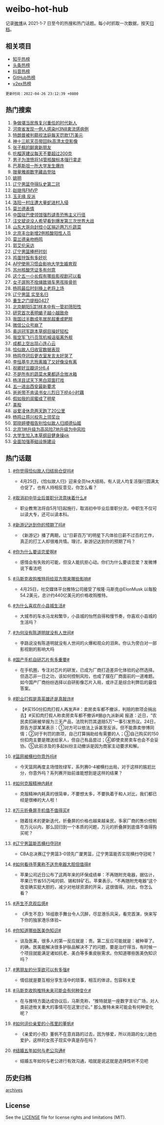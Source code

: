 # weibo-hot-hub

记录[微博](https://www.weibo.com)从 2021-1-7 日至今的热搜和热门话题。每小时抓取一次数据，按天[归档](archives)。

## 相关项目

- [知乎热榜](https://github.com/lonnyzhang423/zhihu-hot-hub)
- [头条热榜](https://github.com/lonnyzhang423/toutiao-hot-hub)
- [抖音热榜](https://github.com/lonnyzhang423/douyin-hot-hub)
- [GitHub热榜](https://github.com/lonnyzhang423/github-hot-hub)
- [v2ex热榜](https://github.com/lonnyzhang423/v2ex-hot-hub)


`更新时间：2022-04-26 23:12:39 +0800`

## 热门搜索

1. [争做堪当民族复兴重任的时代新人](https://m.weibo.cn/search?containerid=100103type%3D1%26t%3D10%26q%3D%23%E4%BA%89%E5%81%9A%E5%A0%AA%E5%BD%93%E6%B0%91%E6%97%8F%E5%A4%8D%E5%85%B4%E9%87%8D%E4%BB%BB%E7%9A%84%E6%97%B6%E4%BB%A3%E6%96%B0%E4%BA%BA%23&stream_entry_id=51&isnewpage=1&extparam=seat%3D1%26dgr%3D0%26pos%3D0%26c_type%3D51%26cate%3D10103%26filter_type%3Drealtimehot%26display_time%3D1650985958%26pre_seqid%3D16509859584530229745103&luicode=10000011&lfid=106003type%253D25%2526t%253D3%2526disable_hot%253D1%2526filter_type%253Drealtimehot)
1. [河南省发现一例人感染H3N8禽流感病例](https://m.weibo.cn/search?containerid=100103type%3D1%26t%3D10%26q%3D%23%E6%B2%B3%E5%8D%97%E7%9C%81%E5%8F%91%E7%8E%B0%E4%B8%80%E4%BE%8B%E4%BA%BA%E6%84%9F%E6%9F%93H3N8%E7%A6%BD%E6%B5%81%E6%84%9F%E7%97%85%E4%BE%8B%23&stream_entry_id=31&isnewpage=1&extparam=seat%3D1%26flag%3D1%26filter_type%3Drealtimehot%26dgr%3D0%26c_type%3D31%26lcate%3D5001%26pos%3D0%26cate%3D0%26realpos%3D1%26display_time%3D1650985958%26pre_seqid%3D16509859584530229745103&luicode=10000011&lfid=106003type%253D25%2526t%253D3%2526disable_hot%253D1%2526filter_type%253Drealtimehot)
1. [特朗普被判藐视法庭每天罚款1万美元](https://m.weibo.cn/search?containerid=100103type%3D1%26t%3D10%26q%3D%23%E7%89%B9%E6%9C%97%E6%99%AE%E8%A2%AB%E5%88%A4%E8%97%90%E8%A7%86%E6%B3%95%E5%BA%AD%E6%AF%8F%E5%A4%A9%E7%BD%9A%E6%AC%BE1%E4%B8%87%E7%BE%8E%E5%85%83%23&stream_entry_id=31&isnewpage=1&extparam=seat%3D1%26flag%3D0%26filter_type%3Drealtimehot%26dgr%3D0%26c_type%3D31%26lcate%3D5001%26pos%3D1%26cate%3D0%26realpos%3D2%26display_time%3D1650985958%26pre_seqid%3D16509859584530229745103&luicode=10000011&lfid=106003type%253D25%2526t%253D3%2526disable_hot%253D1%2526filter_type%253Drealtimehot)
1. [神十三航天员带回8k高清太空影像](https://m.weibo.cn/search?containerid=100103type%3D1%26t%3D10%26q%3D%23%E7%A5%9E%E5%8D%81%E4%B8%89%E8%88%AA%E5%A4%A9%E5%91%98%E5%B8%A6%E5%9B%9E8k%E9%AB%98%E6%B8%85%E5%A4%AA%E7%A9%BA%E5%BD%B1%E5%83%8F%23&stream_entry_id=31&isnewpage=1&extparam=seat%3D1%26flag%3D1%26filter_type%3Drealtimehot%26dgr%3D0%26c_type%3D31%26lcate%3D5001%26pos%3D2%26cate%3D0%26realpos%3D3%26display_time%3D1650985958%26pre_seqid%3D16509859584530229745103&luicode=10000011&lfid=106003type%253D25%2526t%253D3%2526disable_hot%253D1%2526filter_type%253Drealtimehot)
1. [张子枫的鲜爽新朋友](https://m.weibo.cn/search?containerid=100103type%3D1%26t%3D10%26q%3D%23%E5%BC%A0%E5%AD%90%E6%9E%AB%E7%9A%84%E9%B2%9C%E7%88%BD%E6%96%B0%E6%9C%8B%E5%8F%8B%23&stream_entry_id=31&isnewpage=1&extparam=seat%3D1%26adid%3D152649%26topic_ad%3D1%26filter_type%3Drealtimehot%26dgr%3D0%26c_type%3D31%26lcate%3D5001%26pos%3D3%26cate%3D0%26display_time%3D1650985958%26pre_seqid%3D16509859584530229745103&luicode=10000011&lfid=106003type%253D25%2526t%253D3%2526disable_hot%253D1%2526filter_type%253Drealtimehot)
1. [吃榴莲建议每天不要超过200克](https://m.weibo.cn/search?containerid=100103type%3D1%26t%3D10%26q%3D%23%E5%90%83%E6%A6%B4%E8%8E%B2%E5%BB%BA%E8%AE%AE%E6%AF%8F%E5%A4%A9%E4%B8%8D%E8%A6%81%E8%B6%85%E8%BF%87200%E5%85%8B%23&stream_entry_id=31&isnewpage=1&extparam=seat%3D1%26flag%3D1%26filter_type%3Drealtimehot%26dgr%3D0%26c_type%3D31%26lcate%3D5001%26pos%3D4%26cate%3D0%26realpos%3D4%26display_time%3D1650985958%26pre_seqid%3D16509859584530229745103&luicode=10000011&lfid=106003type%253D25%2526t%253D3%2526disable_hot%253D1%2526filter_type%253Drealtimehot)
1. [男子为泄愤将14管核酸标本强行拿走](https://m.weibo.cn/search?containerid=100103type%3D1%26t%3D10%26q%3D%23%E7%94%B7%E5%AD%90%E4%B8%BA%E6%B3%84%E6%84%A4%E5%B0%8614%E7%AE%A1%E6%A0%B8%E9%85%B8%E6%A0%87%E6%9C%AC%E5%BC%BA%E8%A1%8C%E6%8B%BF%E8%B5%B0%23&stream_entry_id=31&isnewpage=1&extparam=seat%3D1%26flag%3D2%26filter_type%3Drealtimehot%26dgr%3D0%26c_type%3D31%26lcate%3D5001%26pos%3D5%26cate%3D0%26realpos%3D5%26display_time%3D1650985958%26pre_seqid%3D16509859584530229745103&luicode=10000011&lfid=106003type%253D25%2526t%253D3%2526disable_hot%253D1%2526filter_type%253Drealtimehot)
1. [巴基斯坦一所大学发生爆炸](https://m.weibo.cn/search?containerid=100103type%3D1%26t%3D10%26q%3D%23%E5%B7%B4%E5%9F%BA%E6%96%AF%E5%9D%A6%E4%B8%80%E6%89%80%E5%A4%A7%E5%AD%A6%E5%8F%91%E7%94%9F%E7%88%86%E7%82%B8%23&stream_entry_id=31&isnewpage=1&extparam=seat%3D1%26flag%3D0%26filter_type%3Drealtimehot%26dgr%3D0%26c_type%3D31%26lcate%3D5001%26pos%3D6%26cate%3D0%26realpos%3D6%26display_time%3D1650985958%26pre_seqid%3D16509859584530229745103&luicode=10000011&lfid=106003type%253D25%2526t%253D3%2526disable_hot%253D1%2526filter_type%253Drealtimehot)
1. [限量雅阁数字藏品登陆](https://m.weibo.cn/search?containerid=100103type%3D1%26t%3D10%26q%3D%23%E9%99%90%E9%87%8F%E9%9B%85%E9%98%81%E6%95%B0%E5%AD%97%E8%97%8F%E5%93%81%E7%99%BB%E9%99%86%23&stream_entry_id=31&isnewpage=1&extparam=seat%3D1%26adid%3D152589%26topic_ad%3D1%26filter_type%3Drealtimehot%26dgr%3D0%26c_type%3D31%26lcate%3D5001%26pos%3D7%26cate%3D0%26display_time%3D1650985958%26pre_seqid%3D16509859584530229745103&luicode=10000011&lfid=106003type%253D25%2526t%253D3%2526disable_hot%253D1%2526filter_type%253Drealtimehot)
1. [姚明](https://m.weibo.cn/search?containerid=100103type%3D1%26t%3D10%26q%3D%E5%A7%9A%E6%98%8E&stream_entry_id=31&isnewpage=1&extparam=seat%3D1%26flag%3D1%26filter_type%3Drealtimehot%26dgr%3D0%26c_type%3D31%26lcate%3D5001%26pos%3D8%26cate%3D0%26realpos%3D7%26display_time%3D1650985958%26pre_seqid%3D16509859584530229745103&luicode=10000011&lfid=106003type%253D25%2526t%253D3%2526disable_hot%253D1%2526filter_type%253Drealtimehot)
1. [辽宁男篮夺得队史第二冠](https://m.weibo.cn/search?containerid=100103type%3D1%26t%3D10%26q%3D%23%E8%BE%BD%E5%AE%81%E7%94%B7%E7%AF%AE%E5%A4%BA%E5%BE%97%E9%98%9F%E5%8F%B2%E7%AC%AC%E4%BA%8C%E5%86%A0%23&stream_entry_id=31&isnewpage=1&extparam=seat%3D1%26flag%3D1%26filter_type%3Drealtimehot%26dgr%3D0%26c_type%3D31%26lcate%3D5001%26pos%3D9%26cate%3D0%26realpos%3D8%26display_time%3D1650985958%26pre_seqid%3D16509859584530229745103&luicode=10000011&lfid=106003type%253D25%2526t%253D3%2526disable_hot%253D1%2526filter_type%253Drealtimehot)
1. [赵继伟FMVP](https://m.weibo.cn/search?containerid=100103type%3D1%26t%3D10%26q%3D%23%E8%B5%B5%E7%BB%A7%E4%BC%9FFMVP%23&stream_entry_id=31&isnewpage=1&extparam=seat%3D1%26flag%3D1%26filter_type%3Drealtimehot%26dgr%3D0%26c_type%3D31%26lcate%3D5001%26pos%3D10%26cate%3D0%26realpos%3D9%26display_time%3D1650985958%26pre_seqid%3D16509859584530229745103&luicode=10000011&lfid=106003type%253D25%2526t%253D3%2526disable_hot%253D1%2526filter_type%253Drealtimehot)
1. [玉无缘 反派](https://m.weibo.cn/search?containerid=100103type%3D1%26t%3D10%26q%3D%E7%8E%89%E6%97%A0%E7%BC%98+%E5%8F%8D%E6%B4%BE&stream_entry_id=31&isnewpage=1&extparam=seat%3D1%26flag%3D1%26filter_type%3Drealtimehot%26dgr%3D0%26c_type%3D31%26lcate%3D5001%26pos%3D11%26cate%3D0%26realpos%3D10%26display_time%3D1650985958%26pre_seqid%3D16509859584530229745103&luicode=10000011&lfid=106003type%253D25%2526t%253D3%2526disable_hot%253D1%2526filter_type%253Drealtimehot)
1. [洛阳一村庄遭大量蛇进村入侵](https://m.weibo.cn/search?containerid=100103type%3D1%26t%3D10%26q%3D%23%E6%B4%9B%E9%98%B3%E4%B8%80%E6%9D%91%E5%BA%84%E9%81%AD%E5%A4%A7%E9%87%8F%E8%9B%87%E8%BF%9B%E6%9D%91%E5%85%A5%E4%BE%B5%23&stream_entry_id=31&isnewpage=1&extparam=seat%3D1%26flag%3D0%26filter_type%3Drealtimehot%26dgr%3D0%26c_type%3D31%26lcate%3D5001%26pos%3D12%26cate%3D0%26realpos%3D11%26display_time%3D1650985958%26pre_seqid%3D16509859584530229745103&luicode=10000011&lfid=106003type%253D25%2526t%253D3%2526disable_hot%253D1%2526filter_type%253Drealtimehot)
1. [莫兰德表情](https://m.weibo.cn/search?containerid=100103type%3D1%26t%3D10%26q%3D%23%E8%8E%AB%E5%85%B0%E5%BE%B7%E8%A1%A8%E6%83%85%23&stream_entry_id=31&isnewpage=1&extparam=seat%3D1%26flag%3D0%26filter_type%3Drealtimehot%26dgr%3D0%26c_type%3D31%26lcate%3D5001%26pos%3D13%26cate%3D0%26realpos%3D12%26display_time%3D1650985958%26pre_seqid%3D16509859584530229745103&luicode=10000011&lfid=106003type%253D25%2526t%253D3%2526disable_hot%253D1%2526filter_type%253Drealtimehot)
1. [中国驻巴使领馆强烈谴责恐怖主义行径](https://m.weibo.cn/search?containerid=100103type%3D1%26t%3D10%26q%3D%23%E4%B8%AD%E5%9B%BD%E9%A9%BB%E5%B7%B4%E4%BD%BF%E9%A2%86%E9%A6%86%E5%BC%BA%E7%83%88%E8%B0%B4%E8%B4%A3%E6%81%90%E6%80%96%E4%B8%BB%E4%B9%89%E8%A1%8C%E5%BE%84%23&stream_entry_id=31&isnewpage=1&extparam=seat%3D1%26flag%3D1%26filter_type%3Drealtimehot%26dgr%3D0%26c_type%3D31%26lcate%3D5001%26pos%3D14%26cate%3D0%26realpos%3D13%26display_time%3D1650985958%26pre_seqid%3D16509859584530229745103&luicode=10000011&lfid=106003type%253D25%2526t%253D3%2526disable_hot%253D1%2526filter_type%253Drealtimehot)
1. [汪文斌说没人希望看到爆发第三次世界大战](https://m.weibo.cn/search?containerid=100103type%3D1%26t%3D10%26q%3D%23%E6%B1%AA%E6%96%87%E6%96%8C%E8%AF%B4%E6%B2%A1%E4%BA%BA%E5%B8%8C%E6%9C%9B%E7%9C%8B%E5%88%B0%E7%88%86%E5%8F%91%E7%AC%AC%E4%B8%89%E6%AC%A1%E4%B8%96%E7%95%8C%E5%A4%A7%E6%88%98%23&stream_entry_id=31&isnewpage=1&extparam=seat%3D1%26flag%3D0%26filter_type%3Drealtimehot%26dgr%3D0%26c_type%3D31%26lcate%3D5001%26pos%3D15%26cate%3D0%26realpos%3D14%26display_time%3D1650985958%26pre_seqid%3D16509859584530229745103&luicode=10000011&lfid=106003type%253D25%2526t%253D3%2526disable_hot%253D1%2526filter_type%253Drealtimehot)
1. [山东大哥向封控小区捐近两万斤蔬菜](https://m.weibo.cn/search?containerid=100103type%3D1%26t%3D10%26q%3D%23%E5%B1%B1%E4%B8%9C%E5%A4%A7%E5%93%A5%E5%90%91%E5%B0%81%E6%8E%A7%E5%B0%8F%E5%8C%BA%E6%8D%90%E8%BF%91%E4%B8%A4%E4%B8%87%E6%96%A4%E8%94%AC%E8%8F%9C%23&stream_entry_id=31&isnewpage=1&extparam=seat%3D1%26adid%3D152761%26flag%3D0%26filter_type%3Drealtimehot%26dgr%3D0%26c_type%3D31%26lcate%3D5001%26pos%3D16%26cate%3D0%26realpos%3D15%26display_time%3D1650985958%26pre_seqid%3D16509859584530229745103&luicode=10000011&lfid=106003type%253D25%2526t%253D3%2526disable_hot%253D1%2526filter_type%253Drealtimehot)
1. [北京丰台新增2例核酸阳性人员](https://m.weibo.cn/search?containerid=100103type%3D1%26t%3D10%26q%3D%23%E5%8C%97%E4%BA%AC%E4%B8%B0%E5%8F%B0%E6%96%B0%E5%A2%9E2%E4%BE%8B%E6%A0%B8%E9%85%B8%E9%98%B3%E6%80%A7%E4%BA%BA%E5%91%98%23&stream_entry_id=31&isnewpage=1&extparam=seat%3D1%26flag%3D1%26filter_type%3Drealtimehot%26dgr%3D0%26c_type%3D31%26lcate%3D5001%26pos%3D17%26cate%3D0%26realpos%3D16%26display_time%3D1650985958%26pre_seqid%3D16509859584530229745103&luicode=10000011&lfid=106003type%253D25%2526t%253D3%2526disable_hot%253D1%2526filter_type%253Drealtimehot)
1. [莫兰德亲吻杨鸣](https://m.weibo.cn/search?containerid=100103type%3D1%26t%3D10%26q%3D%23%E8%8E%AB%E5%85%B0%E5%BE%B7%E4%BA%B2%E5%90%BB%E6%9D%A8%E9%B8%A3%23&stream_entry_id=31&isnewpage=1&extparam=seat%3D1%26flag%3D1%26filter_type%3Drealtimehot%26dgr%3D0%26c_type%3D31%26lcate%3D5001%26pos%3D18%26cate%3D0%26realpos%3D17%26display_time%3D1650985958%26pre_seqid%3D16509859584530229745103&luicode=10000011&lfid=106003type%253D25%2526t%253D3%2526disable_hot%253D1%2526filter_type%253Drealtimehot)
1. [郭艾伦采访](https://m.weibo.cn/search?containerid=100103type%3D1%26t%3D10%26q%3D%23%E9%83%AD%E8%89%BE%E4%BC%A6%E9%87%87%E8%AE%BF%23&stream_entry_id=31&isnewpage=1&extparam=seat%3D1%26flag%3D1%26filter_type%3Drealtimehot%26dgr%3D0%26c_type%3D31%26lcate%3D5001%26pos%3D19%26cate%3D0%26realpos%3D18%26display_time%3D1650985958%26pre_seqid%3D16509859584530229745103&luicode=10000011&lfid=106003type%253D25%2526t%253D3%2526disable_hot%253D1%2526filter_type%253Drealtimehot)
1. [辽宁男篮捧杯时刻](https://m.weibo.cn/search?containerid=100103type%3D1%26t%3D10%26q%3D%23%E8%BE%BD%E5%AE%81%E7%94%B7%E7%AF%AE%E6%8D%A7%E6%9D%AF%E6%97%B6%E5%88%BB%23&stream_entry_id=31&isnewpage=1&extparam=seat%3D1%26flag%3D1%26filter_type%3Drealtimehot%26dgr%3D0%26c_type%3D31%26lcate%3D5001%26pos%3D20%26cate%3D0%26realpos%3D19%26display_time%3D1650985958%26pre_seqid%3D16509859584530229745103&luicode=10000011&lfid=106003type%253D25%2526t%253D3%2526disable_hot%253D1%2526filter_type%253Drealtimehot)
1. [鸡蛋拌饭有多好吃](https://m.weibo.cn/search?containerid=100103type%3D1%26t%3D10%26q%3D%23%E9%B8%A1%E8%9B%8B%E6%8B%8C%E9%A5%AD%E6%9C%89%E5%A4%9A%E5%A5%BD%E5%90%83%23&stream_entry_id=31&isnewpage=1&extparam=seat%3D1%26flag%3D1%26filter_type%3Drealtimehot%26dgr%3D0%26c_type%3D31%26lcate%3D5001%26pos%3D21%26cate%3D0%26realpos%3D20%26display_time%3D1650985958%26pre_seqid%3D16509859584530229745103&luicode=10000011&lfid=106003type%253D25%2526t%253D3%2526disable_hot%253D1%2526filter_type%253Drealtimehot)
1. [APP使用习惯会影响大学生婚育观](https://m.weibo.cn/search?containerid=100103type%3D1%26t%3D10%26q%3D%23APP%E4%BD%BF%E7%94%A8%E4%B9%A0%E6%83%AF%E4%BC%9A%E5%BD%B1%E5%93%8D%E5%A4%A7%E5%AD%A6%E7%94%9F%E5%A9%9A%E8%82%B2%E8%A7%82%23&stream_entry_id=31&isnewpage=1&extparam=seat%3D1%26flag%3D0%26filter_type%3Drealtimehot%26dgr%3D0%26c_type%3D31%26lcate%3D5001%26pos%3D22%26cate%3D0%26realpos%3D21%26display_time%3D1650985958%26pre_seqid%3D16509859584530229745103&luicode=10000011&lfid=106003type%253D25%2526t%253D3%2526disable_hot%253D1%2526filter_type%253Drealtimehot)
1. [苏州核酸凭证多有创意](https://m.weibo.cn/search?containerid=100103type%3D1%26t%3D10%26q%3D%23%E8%8B%8F%E5%B7%9E%E6%A0%B8%E9%85%B8%E5%87%AD%E8%AF%81%E5%A4%9A%E6%9C%89%E5%88%9B%E6%84%8F%23&stream_entry_id=31&isnewpage=1&extparam=seat%3D1%26flag%3D0%26filter_type%3Drealtimehot%26dgr%3D0%26c_type%3D31%26lcate%3D5001%26pos%3D23%26cate%3D0%26realpos%3D22%26display_time%3D1650985958%26pre_seqid%3D16509859584530229745103&luicode=10000011&lfid=106003type%253D25%2526t%253D3%2526disable_hot%253D1%2526filter_type%253Drealtimehot)
1. [这个五一小长假有哪些影视剧可以看](https://m.weibo.cn/search?containerid=100103type%3D1%26t%3D10%26q%3D%23%E8%BF%99%E4%B8%AA%E4%BA%94%E4%B8%80%E5%B0%8F%E9%95%BF%E5%81%87%E6%9C%89%E5%93%AA%E4%BA%9B%E5%BD%B1%E8%A7%86%E5%89%A7%E5%8F%AF%E4%BB%A5%E7%9C%8B%23&stream_entry_id=31&isnewpage=1&extparam=seat%3D1%26flag%3D0%26filter_type%3Drealtimehot%26dgr%3D0%26c_type%3D31%26lcate%3D5001%26pos%3D24%26cate%3D0%26realpos%3D23%26display_time%3D1650985958%26pre_seqid%3D16509859584530229745103&luicode=10000011&lfid=106003type%253D25%2526t%253D3%2526disable_hot%253D1%2526filter_type%253Drealtimehot)
1. [女子遛狗不拴绳致骑车男孩摔骨折](https://m.weibo.cn/search?containerid=100103type%3D1%26t%3D10%26q%3D%23%E5%A5%B3%E5%AD%90%E9%81%9B%E7%8B%97%E4%B8%8D%E6%8B%B4%E7%BB%B3%E8%87%B4%E9%AA%91%E8%BD%A6%E7%94%B7%E5%AD%A9%E6%91%94%E9%AA%A8%E6%8A%98%23&stream_entry_id=31&isnewpage=1&extparam=seat%3D1%26flag%3D0%26filter_type%3Drealtimehot%26dgr%3D0%26c_type%3D31%26lcate%3D5001%26pos%3D25%26cate%3D0%26realpos%3D24%26display_time%3D1650985958%26pre_seqid%3D16509859584530229745103&luicode=10000011&lfid=106003type%253D25%2526t%253D3%2526disable_hot%253D1%2526filter_type%253Drealtimehot)
1. [杨鸣最后时刻换上老将上场](https://m.weibo.cn/search?containerid=100103type%3D1%26t%3D10%26q%3D%23%E6%9D%A8%E9%B8%A3%E6%9C%80%E5%90%8E%E6%97%B6%E5%88%BB%E6%8D%A2%E4%B8%8A%E8%80%81%E5%B0%86%E4%B8%8A%E5%9C%BA%23&stream_entry_id=31&isnewpage=1&extparam=seat%3D1%26flag%3D1%26filter_type%3Drealtimehot%26dgr%3D0%26c_type%3D31%26lcate%3D5001%26pos%3D26%26cate%3D0%26realpos%3D25%26display_time%3D1650985958%26pre_seqid%3D16509859584530229745103&luicode=10000011&lfid=106003type%253D25%2526t%253D3%2526disable_hot%253D1%2526filter_type%253Drealtimehot)
1. [辽宁男篮 实至名归](https://m.weibo.cn/search?containerid=100103type%3D1%26t%3D10%26q%3D%E8%BE%BD%E5%AE%81%E7%94%B7%E7%AF%AE+%E5%AE%9E%E8%87%B3%E5%90%8D%E5%BD%92&stream_entry_id=31&isnewpage=1&extparam=seat%3D1%26flag%3D1%26filter_type%3Drealtimehot%26dgr%3D0%26c_type%3D31%26lcate%3D5001%26pos%3D27%26cate%3D0%26realpos%3D26%26display_time%3D1650985958%26pre_seqid%3D16509859584530229745103&luicode=10000011&lfid=106003type%253D25%2526t%253D3%2526disable_hot%253D1%2526filter_type%253Drealtimehot)
1. [重生之门提档0427](https://m.weibo.cn/search?containerid=100103type%3D1%26t%3D10%26q%3D%23%E9%87%8D%E7%94%9F%E4%B9%8B%E9%97%A8%E6%8F%90%E6%A1%A30427%23&stream_entry_id=31&isnewpage=1&extparam=seat%3D1%26flag%3D0%26filter_type%3Drealtimehot%26dgr%3D0%26c_type%3D31%26lcate%3D5001%26pos%3D28%26cate%3D0%26realpos%3D27%26display_time%3D1650985958%26pre_seqid%3D16509859584530229745103&luicode=10000011&lfid=106003type%253D25%2526t%253D3%2526disable_hot%253D1%2526filter_type%253Drealtimehot)
1. [北京朝阳5混1样本中有一管初筛阳性](https://m.weibo.cn/search?containerid=100103type%3D1%26t%3D10%26q%3D%23%E5%8C%97%E4%BA%AC%E6%9C%9D%E9%98%B35%E6%B7%B71%E6%A0%B7%E6%9C%AC%E4%B8%AD%E6%9C%89%E4%B8%80%E7%AE%A1%E5%88%9D%E7%AD%9B%E9%98%B3%E6%80%A7%23&stream_entry_id=31&isnewpage=1&extparam=seat%3D1%26flag%3D0%26filter_type%3Drealtimehot%26dgr%3D0%26c_type%3D31%26lcate%3D5001%26pos%3D29%26cate%3D0%26realpos%3D28%26display_time%3D1650985958%26pre_seqid%3D16509859584530229745103&luicode=10000011&lfid=106003type%253D25%2526t%253D3%2526disable_hot%253D1%2526filter_type%253Drealtimehot)
1. [研究首次表明蝎子越小越致命](https://m.weibo.cn/search?containerid=100103type%3D1%26t%3D10%26q%3D%23%E7%A0%94%E7%A9%B6%E9%A6%96%E6%AC%A1%E8%A1%A8%E6%98%8E%E8%9D%8E%E5%AD%90%E8%B6%8A%E5%B0%8F%E8%B6%8A%E8%87%B4%E5%91%BD%23&stream_entry_id=31&isnewpage=1&extparam=seat%3D1%26flag%3D0%26filter_type%3Drealtimehot%26dgr%3D0%26c_type%3D31%26lcate%3D5001%26pos%3D30%26cate%3D0%26realpos%3D29%26display_time%3D1650985958%26pre_seqid%3D16509859584530229745103&luicode=10000011&lfid=106003type%253D25%2526t%253D3%2526disable_hot%253D1%2526filter_type%253Drealtimehot)
1. [我国过半数成年居民超重或肥胖](https://m.weibo.cn/search?containerid=100103type%3D1%26t%3D10%26q%3D%23%E6%88%91%E5%9B%BD%E8%BF%87%E5%8D%8A%E6%95%B0%E6%88%90%E5%B9%B4%E5%B1%85%E6%B0%91%E8%B6%85%E9%87%8D%E6%88%96%E8%82%A5%E8%83%96%23&stream_entry_id=31&isnewpage=1&extparam=seat%3D1%26flag%3D0%26filter_type%3Drealtimehot%26dgr%3D0%26c_type%3D31%26lcate%3D5001%26pos%3D31%26cate%3D0%26realpos%3D30%26display_time%3D1650985958%26pre_seqid%3D16509859584530229745103&luicode=10000011&lfid=106003type%253D25%2526t%253D3%2526disable_hot%253D1%2526filter_type%253Drealtimehot)
1. [微信公众号崩了](https://m.weibo.cn/search?containerid=100103type%3D1%26t%3D10%26q%3D%E5%BE%AE%E4%BF%A1%E5%85%AC%E4%BC%97%E5%8F%B7%E5%B4%A9%E4%BA%86&stream_entry_id=31&isnewpage=1&extparam=seat%3D1%26flag%3D1%26filter_type%3Drealtimehot%26dgr%3D0%26c_type%3D31%26lcate%3D5001%26pos%3D32%26cate%3D0%26realpos%3D31%26display_time%3D1650985958%26pre_seqid%3D16509859584530229745103&luicode=10000011&lfid=106003type%253D25%2526t%253D3%2526disable_hot%253D1%2526filter_type%253Drealtimehot)
1. [奥运冠军跳本草纲目操好轻松](https://m.weibo.cn/search?containerid=100103type%3D1%26t%3D10%26q%3D%23%E5%A5%A5%E8%BF%90%E5%86%A0%E5%86%9B%E8%B7%B3%E6%9C%AC%E8%8D%89%E7%BA%B2%E7%9B%AE%E6%93%8D%E5%A5%BD%E8%BD%BB%E6%9D%BE%23&stream_entry_id=31&isnewpage=1&extparam=seat%3D1%26flag%3D1%26filter_type%3Drealtimehot%26dgr%3D0%26c_type%3D31%26lcate%3D5001%26pos%3D33%26cate%3D0%26realpos%3D32%26display_time%3D1650985958%26pre_seqid%3D16509859584530229745103&luicode=10000011&lfid=106003type%253D25%2526t%253D3%2526disable_hot%253D1%2526filter_type%253Drealtimehot)
1. [我空军飞行员驾机喊话驱离外舰](https://m.weibo.cn/search?containerid=100103type%3D1%26t%3D10%26q%3D%23%E6%88%91%E7%A9%BA%E5%86%9B%E9%A3%9E%E8%A1%8C%E5%91%98%E9%A9%BE%E6%9C%BA%E5%96%8A%E8%AF%9D%E9%A9%B1%E7%A6%BB%E5%A4%96%E8%88%B0%23&stream_entry_id=31&isnewpage=1&extparam=seat%3D1%26flag%3D0%26filter_type%3Drealtimehot%26dgr%3D0%26c_type%3D31%26lcate%3D5001%26pos%3D34%26cate%3D0%26realpos%3D33%26display_time%3D1650985958%26pre_seqid%3D16509859584530229745103&luicode=10000011&lfid=106003type%253D25%2526t%253D3%2526disable_hot%253D1%2526filter_type%253Drealtimehot)
1. [成都上空出现心连心云](https://m.weibo.cn/search?containerid=100103type%3D1%26t%3D10%26q%3D%23%E6%88%90%E9%83%BD%E4%B8%8A%E7%A9%BA%E5%87%BA%E7%8E%B0%E5%BF%83%E8%BF%9E%E5%BF%83%E4%BA%91%23&stream_entry_id=31&isnewpage=1&extparam=seat%3D1%26flag%3D1%26filter_type%3Drealtimehot%26dgr%3D0%26c_type%3D31%26lcate%3D5001%26pos%3D35%26cate%3D0%26realpos%3D34%26display_time%3D1650985958%26pre_seqid%3D16509859584530229745103&luicode=10000011&lfid=106003type%253D25%2526t%253D3%2526disable_hot%253D1%2526filter_type%253Drealtimehot)
1. [恰似故人归收官数据表现](https://m.weibo.cn/search?containerid=100103type%3D1%26t%3D10%26q%3D%23%E6%81%B0%E4%BC%BC%E6%95%85%E4%BA%BA%E5%BD%92%E6%94%B6%E5%AE%98%E6%95%B0%E6%8D%AE%E8%A1%A8%E7%8E%B0%23&stream_entry_id=31&isnewpage=1&extparam=seat%3D1%26flag%3D1%26filter_type%3Drealtimehot%26dgr%3D0%26c_type%3D31%26lcate%3D5001%26pos%3D36%26cate%3D0%26realpos%3D35%26display_time%3D1650985958%26pre_seqid%3D16509859584530229745103&luicode=10000011&lfid=106003type%253D25%2526t%253D3%2526disable_hot%253D1%2526filter_type%253Drealtimehot)
1. [杨鸣夺冠后更衣室发言太好哭了](https://m.weibo.cn/search?containerid=100103type%3D1%26t%3D10%26q%3D%23%E6%9D%A8%E9%B8%A3%E5%A4%BA%E5%86%A0%E5%90%8E%E6%9B%B4%E8%A1%A3%E5%AE%A4%E5%8F%91%E8%A8%80%E5%A4%AA%E5%A5%BD%E5%93%AD%E4%BA%86%23&stream_entry_id=31&isnewpage=1&extparam=seat%3D1%26flag%3D1%26filter_type%3Drealtimehot%26dgr%3D0%26c_type%3D31%26lcate%3D5001%26pos%3D37%26cate%3D0%26realpos%3D36%26display_time%3D1650985958%26pre_seqid%3D16509859584530229745103&luicode=10000011&lfid=106003type%253D25%2526t%253D3%2526disable_hot%253D1%2526filter_type%253Drealtimehot)
1. [李恒基牛志玲离婚了又好像没有离](https://m.weibo.cn/search?containerid=100103type%3D1%26t%3D10%26q%3D%23%E6%9D%8E%E6%81%92%E5%9F%BA%E7%89%9B%E5%BF%97%E7%8E%B2%E7%A6%BB%E5%A9%9A%E4%BA%86%E5%8F%88%E5%A5%BD%E5%83%8F%E6%B2%A1%E6%9C%89%E7%A6%BB%23&stream_entry_id=31&isnewpage=1&extparam=seat%3D1%26flag%3D0%26filter_type%3Drealtimehot%26dgr%3D0%26c_type%3D31%26lcate%3D5001%26pos%3D38%26cate%3D0%26realpos%3D37%26display_time%3D1650985958%26pre_seqid%3D16509859584530229745103&luicode=10000011&lfid=106003type%253D25%2526t%253D3%2526disable_hot%253D1%2526filter_type%253Drealtimehot)
1. [祝卿好豆瓣评分6.4](https://m.weibo.cn/search?containerid=100103type%3D1%26t%3D10%26q%3D%23%E7%A5%9D%E5%8D%BF%E5%A5%BD%E8%B1%86%E7%93%A3%E8%AF%84%E5%88%866.4%23&stream_entry_id=31&isnewpage=1&extparam=seat%3D1%26flag%3D0%26filter_type%3Drealtimehot%26dgr%3D0%26c_type%3D31%26lcate%3D5001%26pos%3D39%26cate%3D0%26realpos%3D38%26display_time%3D1650985958%26pre_seqid%3D16509859584530229745103&luicode=10000011&lfid=106003type%253D25%2526t%253D3%2526disable_hot%253D1%2526filter_type%253Drealtimehot)
1. [不是所有的蔬菜水果都适合放冰箱](https://m.weibo.cn/search?containerid=100103type%3D1%26t%3D10%26q%3D%23%E4%B8%8D%E6%98%AF%E6%89%80%E6%9C%89%E7%9A%84%E8%94%AC%E8%8F%9C%E6%B0%B4%E6%9E%9C%E9%83%BD%E9%80%82%E5%90%88%E6%94%BE%E5%86%B0%E7%AE%B1%23&stream_entry_id=31&isnewpage=1&extparam=seat%3D1%26flag%3D0%26filter_type%3Drealtimehot%26dgr%3D0%26c_type%3D31%26lcate%3D5001%26pos%3D40%26cate%3D0%26realpos%3D39%26display_time%3D1650985958%26pre_seqid%3D16509859584530229745103&luicode=10000011&lfid=106003type%253D25%2526t%253D3%2526disable_hot%253D1%2526filter_type%253Drealtimehot)
1. [杨洋且试天下黑白双面打戏](https://m.weibo.cn/search?containerid=100103type%3D1%26t%3D10%26q%3D%23%E6%9D%A8%E6%B4%8B%E4%B8%94%E8%AF%95%E5%A4%A9%E4%B8%8B%E9%BB%91%E7%99%BD%E5%8F%8C%E9%9D%A2%E6%89%93%E6%88%8F%23&stream_entry_id=31&isnewpage=1&extparam=seat%3D1%26flag%3D0%26filter_type%3Drealtimehot%26dgr%3D0%26c_type%3D31%26lcate%3D5001%26pos%3D41%26cate%3D0%26realpos%3D40%26display_time%3D1650985958%26pre_seqid%3D16509859584530229745103&luicode=10000011&lfid=106003type%253D25%2526t%253D3%2526disable_hot%253D1%2526filter_type%253Drealtimehot)
1. [五一进出西安最新要求](https://m.weibo.cn/search?containerid=100103type%3D1%26t%3D10%26q%3D%23%E4%BA%94%E4%B8%80%E8%BF%9B%E5%87%BA%E8%A5%BF%E5%AE%89%E6%9C%80%E6%96%B0%E8%A6%81%E6%B1%82%23&stream_entry_id=31&isnewpage=1&extparam=seat%3D1%26flag%3D1%26filter_type%3Drealtimehot%26dgr%3D0%26c_type%3D31%26lcate%3D5001%26pos%3D42%26cate%3D0%26realpos%3D41%26display_time%3D1650985958%26pre_seqid%3D16509859584530229745103&luicode=10000011&lfid=106003type%253D25%2526t%253D3%2526disable_hot%253D1%2526filter_type%253Drealtimehot)
1. [爸爸带不肯读书女儿烈日下挖4小时藕](https://m.weibo.cn/search?containerid=100103type%3D1%26t%3D10%26q%3D%23%E7%88%B8%E7%88%B8%E5%B8%A6%E4%B8%8D%E8%82%AF%E8%AF%BB%E4%B9%A6%E5%A5%B3%E5%84%BF%E7%83%88%E6%97%A5%E4%B8%8B%E6%8C%964%E5%B0%8F%E6%97%B6%E8%97%95%23&stream_entry_id=31&isnewpage=1&extparam=seat%3D1%26flag%3D0%26filter_type%3Drealtimehot%26dgr%3D0%26c_type%3D31%26lcate%3D5001%26pos%3D43%26cate%3D0%26realpos%3D42%26display_time%3D1650985958%26pre_seqid%3D16509859584530229745103&luicode=10000011&lfid=106003type%253D25%2526t%253D3%2526disable_hot%253D1%2526filter_type%253Drealtimehot)
1. [假如我的闺蜜成了明星](https://m.weibo.cn/search?containerid=100103type%3D1%26t%3D10%26q%3D%23%E5%81%87%E5%A6%82%E6%88%91%E7%9A%84%E9%97%BA%E8%9C%9C%E6%88%90%E4%BA%86%E6%98%8E%E6%98%9F%23&stream_entry_id=31&isnewpage=1&extparam=seat%3D1%26flag%3D1%26filter_type%3Drealtimehot%26dgr%3D0%26c_type%3D31%26lcate%3D5001%26pos%3D44%26cate%3D0%26realpos%3D43%26display_time%3D1650985958%26pre_seqid%3D16509859584530229745103&luicode=10000011&lfid=106003type%253D25%2526t%253D3%2526disable_hot%253D1%2526filter_type%253Drealtimehot)
1. [美股](https://m.weibo.cn/search?containerid=100103type%3D1%26t%3D10%26q%3D%23%E7%BE%8E%E8%82%A1%23&stream_entry_id=31&isnewpage=1&extparam=seat%3D1%26flag%3D1%26filter_type%3Drealtimehot%26dgr%3D0%26c_type%3D31%26lcate%3D5001%26pos%3D45%26cate%3D0%26realpos%3D44%26display_time%3D1650985958%26pre_seqid%3D16509859584530229745103&luicode=10000011&lfid=106003type%253D25%2526t%253D3%2526disable_hot%253D1%2526filter_type%253Drealtimehot)
1. [谷爱凌休息两天跑了20公里](https://m.weibo.cn/search?containerid=100103type%3D1%26t%3D10%26q%3D%23%E8%B0%B7%E7%88%B1%E5%87%8C%E4%BC%91%E6%81%AF%E4%B8%A4%E5%A4%A9%E8%B7%91%E4%BA%8620%E5%85%AC%E9%87%8C%23&stream_entry_id=31&isnewpage=1&extparam=seat%3D1%26flag%3D0%26filter_type%3Drealtimehot%26dgr%3D0%26c_type%3D31%26lcate%3D5001%26pos%3D46%26cate%3D0%26realpos%3D45%26display_time%3D1650985958%26pre_seqid%3D16509859584530229745103&luicode=10000011&lfid=106003type%253D25%2526t%253D3%2526disable_hot%253D1%2526filter_type%253Drealtimehot)
1. [杨鸣让蒋兴权先上领奖台](https://m.weibo.cn/search?containerid=100103type%3D1%26t%3D10%26q%3D%23%E6%9D%A8%E9%B8%A3%E8%AE%A9%E8%92%8B%E5%85%B4%E6%9D%83%E5%85%88%E4%B8%8A%E9%A2%86%E5%A5%96%E5%8F%B0%23&stream_entry_id=31&isnewpage=1&extparam=seat%3D1%26flag%3D1%26filter_type%3Drealtimehot%26dgr%3D0%26c_type%3D31%26lcate%3D5001%26pos%3D47%26cate%3D0%26realpos%3D46%26display_time%3D1650985958%26pre_seqid%3D16509859584530229745103&luicode=10000011&lfid=106003type%253D25%2526t%253D3%2526disable_hot%253D1%2526filter_type%253Drealtimehot)
1. [郭晓婷哽咽告别恰似故人归顺德仙姬](https://m.weibo.cn/search?containerid=100103type%3D1%26t%3D10%26q%3D%23%E9%83%AD%E6%99%93%E5%A9%B7%E5%93%BD%E5%92%BD%E5%91%8A%E5%88%AB%E6%81%B0%E4%BC%BC%E6%95%85%E4%BA%BA%E5%BD%92%E9%A1%BA%E5%BE%B7%E4%BB%99%E5%A7%AC%23&stream_entry_id=31&isnewpage=1&extparam=seat%3D1%26flag%3D0%26filter_type%3Drealtimehot%26dgr%3D0%26c_type%3D31%26lcate%3D5001%26pos%3D48%26cate%3D0%26realpos%3D47%26display_time%3D1650985958%26pre_seqid%3D16509859584530229745103&luicode=10000011&lfid=106003type%253D25%2526t%253D3%2526disable_hot%253D1%2526filter_type%253Drealtimehot)
1. [北京1地升级为高风险7地升级为中风险](https://m.weibo.cn/search?containerid=100103type%3D1%26t%3D10%26q%3D%23%E5%8C%97%E4%BA%AC1%E5%9C%B0%E5%8D%87%E7%BA%A7%E4%B8%BA%E9%AB%98%E9%A3%8E%E9%99%A97%E5%9C%B0%E5%8D%87%E7%BA%A7%E4%B8%BA%E4%B8%AD%E9%A3%8E%E9%99%A9%23&stream_entry_id=31&isnewpage=1&extparam=seat%3D1%26flag%3D1%26filter_type%3Drealtimehot%26dgr%3D0%26c_type%3D31%26lcate%3D5001%26pos%3D49%26cate%3D0%26realpos%3D48%26display_time%3D1650985958%26pre_seqid%3D16509859584530229745103&luicode=10000011&lfid=106003type%253D25%2526t%253D3%2526disable_hot%253D1%2526filter_type%253Drealtimehot)
1. [大学生加入本草纲目健身操pk](https://m.weibo.cn/search?containerid=100103type%3D1%26t%3D10%26q%3D%23%E5%A4%A7%E5%AD%A6%E7%94%9F%E5%8A%A0%E5%85%A5%E6%9C%AC%E8%8D%89%E7%BA%B2%E7%9B%AE%E5%81%A5%E8%BA%AB%E6%93%8Dpk%23&stream_entry_id=31&isnewpage=1&extparam=seat%3D1%26flag%3D0%26filter_type%3Drealtimehot%26dgr%3D0%26c_type%3D31%26lcate%3D5001%26pos%3D50%26cate%3D0%26realpos%3D49%26display_time%3D1650985958%26pre_seqid%3D16509859584530229745103&luicode=10000011&lfid=106003type%253D25%2526t%253D3%2526disable_hot%253D1%2526filter_type%253Drealtimehot)
1. [全面加强基础设施建设](https://m.weibo.cn/search?containerid=100103type%3D1%26t%3D10%26q%3D%E5%85%A8%E9%9D%A2%E5%8A%A0%E5%BC%BA%E5%9F%BA%E7%A1%80%E8%AE%BE%E6%96%BD%E5%BB%BA%E8%AE%BE&stream_entry_id=31&isnewpage=1&extparam=seat%3D1%26flag%3D1%26filter_type%3Drealtimehot%26dgr%3D0%26c_type%3D31%26lcate%3D5001%26pos%3D51%26cate%3D0%26realpos%3D50%26display_time%3D1650985958%26pre_seqid%3D16509859584530229745103&luicode=10000011&lfid=106003type%253D25%2526t%253D3%2526disable_hot%253D1%2526filter_type%253Drealtimehot)

## 热门话题

1. [#你觉得恰似故人归结局仓促吗#](https://m.weibo.cn/search?containerid=231522type%3D1%26t%3D10%26q%3D%23%E4%BD%A0%E8%A7%89%E5%BE%97%E6%81%B0%E4%BC%BC%E6%95%85%E4%BA%BA%E5%BD%92%E7%BB%93%E5%B1%80%E4%BB%93%E4%BF%83%E5%90%97%23&stream_entry_id=128&isnewpage=1&extparam=seat%3D1%26unitid%3D43052%26dgr%3D0%26lcate%3D5004%26c_type%3D128%26cate%3D5004%26pos%3D1-0-0%26display_time%3D1650985959%26pre_seqid%3D165098552265302845512&luicode=10000011&lfid=231648_-_4)
    - 4月25日，《恰似故人归》迎来全员he大结局。有人说人均复活强行圆满太仓促了，也有人持相反意见，你怎么看？

1. [#取消初中毕业后普职分流意味着什么#](https://m.weibo.cn/search?containerid=231522type%3D1%26t%3D10%26q%3D%23%E5%8F%96%E6%B6%88%E5%88%9D%E4%B8%AD%E6%AF%95%E4%B8%9A%E5%90%8E%E6%99%AE%E8%81%8C%E5%88%86%E6%B5%81%E6%84%8F%E5%91%B3%E7%9D%80%E4%BB%80%E4%B9%88%23&stream_entry_id=128&isnewpage=1&extparam=seat%3D1%26unitid%3D43012%26dgr%3D0%26lcate%3D5004%26c_type%3D128%26cate%3D5004%26pos%3D1-0-1%26display_time%3D1650985959%26pre_seqid%3D165098552265302845512&luicode=10000011&lfid=231648_-_4)
    - 职业教育法将自5月1日起施行，取消初中毕业后普职分流，中职生不仅可以读大专，还可以读本科。

1. [#新游记达到你的预期了吗#](https://m.weibo.cn/search?containerid=231522type%3D1%26t%3D10%26q%3D%23%E6%96%B0%E6%B8%B8%E8%AE%B0%E8%BE%BE%E5%88%B0%E4%BD%A0%E7%9A%84%E9%A2%84%E6%9C%9F%E4%BA%86%E5%90%97%23&stream_entry_id=128&isnewpage=1&extparam=seat%3D1%26unitid%3D43056%26dgr%3D0%26lcate%3D5004%26c_type%3D128%26cate%3D5004%26pos%3D1-0-2%26display_time%3D1650985959%26pre_seqid%3D165098552265302845512&luicode=10000011&lfid=231648_-_4)
    - 《新游记》播了两期，让“日薪百万”的明星下凡体验日薪不过百的工作，真正的打工人却很难共情。理讨，新游记达到你的预期了吗？

1. [#你为什么要谈恋爱啊#](https://m.weibo.cn/search?containerid=231522type%3D1%26t%3D10%26q%3D%23%E4%BD%A0%E4%B8%BA%E4%BB%80%E4%B9%88%E8%A6%81%E8%B0%88%E6%81%8B%E7%88%B1%E5%95%8A%23&stream_entry_id=128&isnewpage=1&extparam=seat%3D1%26unitid%3D43032%26dgr%3D0%26lcate%3D5004%26c_type%3D128%26cate%3D5004%26pos%3D1-0-3%26display_time%3D1650985959%26pre_seqid%3D165098552265302845512&luicode=10000011&lfid=231648_-_4)
    - 感情会有失败的可能，但没人能抗拒心动。你们为什么要谈恋爱？发微博说下看法吧

1. [#马斯克收购推特将给双方带来哪些影响#](https://m.weibo.cn/search?containerid=231522type%3D1%26t%3D10%26q%3D%23%E9%A9%AC%E6%96%AF%E5%85%8B%E6%94%B6%E8%B4%AD%E6%8E%A8%E7%89%B9%E5%B0%86%E7%BB%99%E5%8F%8C%E6%96%B9%E5%B8%A6%E6%9D%A5%E5%93%AA%E4%BA%9B%E5%BD%B1%E5%93%8D%23&stream_entry_id=128&isnewpage=1&extparam=seat%3D1%26unitid%3D43040%26dgr%3D0%26lcate%3D5004%26c_type%3D128%26cate%3D5004%26pos%3D1-0-4%26display_time%3D1650985959%26pre_seqid%3D165098552265302845512&luicode=10000011&lfid=231648_-_4)
    - 4月25日，社交媒体平台推特公司接受了埃隆·马斯克@ElonMusk 以每股54.2美元，总计约440亿美元的价格收购推特。

1. [#为什么喜欢在小县城生活#](https://m.weibo.cn/search?containerid=231522type%3D1%26t%3D10%26q%3D%23%E4%B8%BA%E4%BB%80%E4%B9%88%E5%96%9C%E6%AC%A2%E5%9C%A8%E5%B0%8F%E5%8E%BF%E5%9F%8E%E7%94%9F%E6%B4%BB%23&stream_entry_id=128&isnewpage=1&extparam=seat%3D1%26unitid%3D43037%26dgr%3D0%26lcate%3D5004%26c_type%3D128%26cate%3D5004%26pos%3D1-0-5%26display_time%3D1650985959%26pre_seqid%3D165098552265302845512&luicode=10000011&lfid=231648_-_4)
    - 大城市的车水马龙和繁华，小县城的怡然自得和慢节奏，你喜欢小县城的生活吗？

1. [#为何没有陈道明就没有人世间#](https://m.weibo.cn/search?containerid=231522type%3D1%26t%3D10%26q%3D%23%E4%B8%BA%E4%BD%95%E6%B2%A1%E6%9C%89%E9%99%88%E9%81%93%E6%98%8E%E5%B0%B1%E6%B2%A1%E6%9C%89%E4%BA%BA%E4%B8%96%E9%97%B4%23&stream_entry_id=128&isnewpage=1&extparam=seat%3D1%26unitid%3D43059%26dgr%3D0%26lcate%3D5004%26c_type%3D128%26cate%3D5004%26pos%3D1-0-6%26display_time%3D1650985959%26pre_seqid%3D165098552265302845512&luicode=10000011&lfid=231648_-_4)
    - 李路说没有陈道明就没有人世间的火爆和观众的泪奔。你认为旁白对一部影视剧的影响大吗

1. [#国产手机自研芯片有多重要#](https://m.weibo.cn/search?containerid=231522type%3D1%26t%3D10%26q%3D%23%E5%9B%BD%E4%BA%A7%E6%89%8B%E6%9C%BA%E8%87%AA%E7%A0%94%E8%8A%AF%E7%89%87%E6%9C%89%E5%A4%9A%E9%87%8D%E8%A6%81%23&stream_entry_id=128&isnewpage=1&extparam=seat%3D1%26unitid%3D43008%26dgr%3D0%26lcate%3D5004%26c_type%3D128%26cate%3D5004%26pos%3D1-0-7%26display_time%3D1650985959%26pre_seqid%3D165098552265302845512&luicode=10000011&lfid=231648_-_4)
    - 在手机圈，专注对芯片的研发，已成为厂商打造差异化体验的必然选择。但造芯非一日之功，该如何控制风险，也成了摆在厂商面前的一道难题。如今国产厂商纷纷选择以自研影像芯片入局，或许正是综合利弊后的最佳答案。

1. [#职业打假是真英雄还是真敲诈#](https://m.weibo.cn/search?containerid=231522type%3D1%26t%3D10%26q%3D%23%E8%81%8C%E4%B8%9A%E6%89%93%E5%81%87%E6%98%AF%E7%9C%9F%E8%8B%B1%E9%9B%84%E8%BF%98%E6%98%AF%E7%9C%9F%E6%95%B2%E8%AF%88%23&stream_entry_id=128&isnewpage=1&extparam=seat%3D1%26unitid%3D43014%26dgr%3D0%26lcate%3D5004%26c_type%3D128%26cate%3D5004%26pos%3D1-0-8%26display_time%3D1650985959%26pre_seqid%3D165098552265302845512&luicode=10000011&lfid=231648_-_4)
    - 【#买150份扣肉打假人再发声#：卖房卖车都不撤诉，判赔的款项会捐出去】#买扣肉打假人称卖房卖车都不撤诉#据@九派新闻 报道：近日，“农民卖扣碗被举报为三无产品，法院判罚其退赔5万”一事引发热议。24日，原告方邵某某表示：①对方可以依法上诉甚至反诉。但不能靠卖惨博同情；②对于判罚的款项，自己打算捐助给有需要的人；③自己购买的150份扣肉主要是赠送给家人，但自己有品尝过；④即使卖房卖车也会不会妥协。⑤此前涉及的多起纠纷主动撤诉是因为商家主动要求和解。

1. [#篮网被横扫你意外吗#](https://m.weibo.cn/search?containerid=231522type%3D1%26t%3D10%26q%3D%23%E7%AF%AE%E7%BD%91%E8%A2%AB%E6%A8%AA%E6%89%AB%E4%BD%A0%E6%84%8F%E5%A4%96%E5%90%97%23&stream_entry_id=128&isnewpage=1&extparam=seat%3D1%26unitid%3D43042%26dgr%3D0%26lcate%3D5004%26c_type%3D128%26cate%3D5004%26pos%3D1-0-9%26display_time%3D1650985959%26pre_seqid%3D165098552265302845512&luicode=10000011&lfid=231648_-_4)
    - 今天篮网再度主场惜败绿军，系列赛0-4被横扫出局，对于这样的尴尬比分，你意外吗？系列赛开始前谁能想到是这样的结果？

1. [#如何克服精神内耗#](https://m.weibo.cn/search?containerid=231522type%3D1%26t%3D10%26q%3D%23%E5%A6%82%E4%BD%95%E5%85%8B%E6%9C%8D%E7%B2%BE%E7%A5%9E%E5%86%85%E8%80%97%23&stream_entry_id=128&isnewpage=1&extparam=seat%3D1%26unitid%3D43039%26dgr%3D0%26lcate%3D5004%26c_type%3D128%26cate%3D5004%26pos%3D1-0-10%26display_time%3D1650985959%26pre_seqid%3D165098552265302845512&luicode=10000011&lfid=231648_-_4)
    - 克服精神内耗真的很简单，不要想太多，不要执着于和人对比，我们都已经是很棒的大人啦！

1. [#万元折叠屏手机值不值得买#](https://m.weibo.cn/search?containerid=231522type%3D1%26t%3D10%26q%3D%23%E4%B8%87%E5%85%83%E6%8A%98%E5%8F%A0%E5%B1%8F%E6%89%8B%E6%9C%BA%E5%80%BC%E4%B8%8D%E5%80%BC%E5%BE%97%E4%B9%B0%23&stream_entry_id=128&isnewpage=1&extparam=seat%3D1%26unitid%3D43047%26dgr%3D0%26lcate%3D5004%26c_type%3D128%26cate%3D5004%26pos%3D1-0-11%26display_time%3D1650985959%26pre_seqid%3D165098552265302845512&luicode=10000011&lfid=231648_-_4)
    - 随着技术的更新迭代，折叠屏的价格也越来越亲民，多家厂商的售价控制在万元以内，那么回归到一个本质的问题，万元的折叠屏到底值不值得购买呢？

1. [#辽宁男篮能否横扫夺冠#](https://m.weibo.cn/search?containerid=231522type%3D1%26t%3D10%26q%3D%23%E8%BE%BD%E5%AE%81%E7%94%B7%E7%AF%AE%E8%83%BD%E5%90%A6%E6%A8%AA%E6%89%AB%E5%A4%BA%E5%86%A0%23&stream_entry_id=128&isnewpage=1&extparam=seat%3D1%26unitid%3D43063%26dgr%3D0%26lcate%3D5004%26c_type%3D128%26cate%3D5004%26pos%3D1-0-12%26display_time%3D1650985959%26pre_seqid%3D165098552265302845512&luicode=10000011&lfid=231648_-_4)
    - CBA总决赛辽宁男篮3-0领先广厦男篮，辽宁男篮能否实现横扫夺冠呢？

1. [#如何看待苹果称不送充电器大胆但值得#](https://m.weibo.cn/search?containerid=231522type%3D1%26t%3D10%26q%3D%23%E5%A6%82%E4%BD%95%E7%9C%8B%E5%BE%85%E8%8B%B9%E6%9E%9C%E7%A7%B0%E4%B8%8D%E9%80%81%E5%85%85%E7%94%B5%E5%99%A8%E5%A4%A7%E8%83%86%E4%BD%86%E5%80%BC%E5%BE%97%23&stream_entry_id=128&isnewpage=1&extparam=seat%3D1%26unitid%3D43015%26dgr%3D0%26lcate%3D5004%26c_type%3D128%26cate%3D5004%26pos%3D1-0-13%26display_time%3D1650985959%26pre_seqid%3D165098552265302845512&luicode=10000011&lfid=231648_-_4)
    - 苹果公司近日公布了这两年来的环保成绩单：不再随附充电器，据估计，苹果已节省55万吨的铜、锡和锌矿石。苹果表示，“不再随附充电器”这个改变确实挺大胆的，减少对地球资源的开采，这很值得。对此，你怎么看？

1. [#声生不息观后感#](https://m.weibo.cn/search?containerid=231522type%3D1%26t%3D10%26q%3D%23%E5%A3%B0%E7%94%9F%E4%B8%8D%E6%81%AF%E8%A7%82%E5%90%8E%E6%84%9F%23&stream_entry_id=128&isnewpage=1&extparam=seat%3D1%26unitid%3D43019%26dgr%3D0%26lcate%3D5004%26c_type%3D128%26cate%3D5004%26pos%3D1-0-14%26display_time%3D1650985959%26pre_seqid%3D165098552265302845512&luicode=10000011&lfid=231648_-_4)
    - 《声生不息》16组歌手舞台令人沉醉，尽显港乐风采，看完首演，快来写下你的独家港乐体验~

1. [#你知道哪些医美伪知识#](https://m.weibo.cn/search?containerid=231522type%3D1%26t%3D10%26q%3D%23%E4%BD%A0%E7%9F%A5%E9%81%93%E5%93%AA%E4%BA%9B%E5%8C%BB%E7%BE%8E%E4%BC%AA%E7%9F%A5%E8%AF%86%23&stream_entry_id=128&isnewpage=1&extparam=seat%3D1%26unitid%3D43036%26dgr%3D0%26lcate%3D5004%26c_type%3D128%26cate%3D5004%26pos%3D1-0-15%26display_time%3D1650985959%26pre_seqid%3D165098552265302845512&luicode=10000011&lfid=231648_-_4)
    - 谈及医美，很多人的第一反应就是：贵。第二反应可能就是：被种草了。的确，医美能解决很多护肤品解决不了的问题，要是治疗得当，有时候一个项目就能满足诸如抗老、美白等多重皮肤需求。你知道哪些医美伪知识吗？

1. [#男朋友的分享欲可以有多强#](https://m.weibo.cn/search?containerid=231522type%3D1%26t%3D10%26q%3D%23%E7%94%B7%E6%9C%8B%E5%8F%8B%E7%9A%84%E5%88%86%E4%BA%AB%E6%AC%B2%E5%8F%AF%E4%BB%A5%E6%9C%89%E5%A4%9A%E5%BC%BA%23&stream_entry_id=128&isnewpage=1&extparam=seat%3D1%26unitid%3D43067%26dgr%3D0%26lcate%3D5004%26c_type%3D128%26cate%3D5004%26pos%3D1-0-16%26display_time%3D1650985959%26pre_seqid%3D165098552265302845512&luicode=10000011&lfid=231648_-_4)
    - 情侣就是要互相分享生活中的琐事，相互的体谅，包容和关爱

1. [#马斯克收购推特未来可能会有何种变化#](https://m.weibo.cn/search?containerid=231522type%3D1%26t%3D10%26q%3D%23%E9%A9%AC%E6%96%AF%E5%85%8B%E6%94%B6%E8%B4%AD%E6%8E%A8%E7%89%B9%E6%9C%AA%E6%9D%A5%E5%8F%AF%E8%83%BD%E4%BC%9A%E6%9C%89%E4%BD%95%E7%A7%8D%E5%8F%98%E5%8C%96%23&stream_entry_id=128&isnewpage=1&extparam=seat%3D1%26unitid%3D43044%26dgr%3D0%26lcate%3D5004%26c_type%3D128%26cate%3D5004%26pos%3D1-0-17%26display_time%3D1650985959%26pre_seqid%3D165098552265302845512&luicode=10000011&lfid=231648_-_4)
    - 在与推特方面达成协议后，马斯克称，“推特就是一座数字言论广场，对人类前途攸关重大的事情可在这里讨论。” 那么推特未来可能会有何种变化呢？

1. [#如何评价亲爱的小孩里的董帆#](https://m.weibo.cn/search?containerid=231522type%3D1%26t%3D10%26q%3D%23%E5%A6%82%E4%BD%95%E8%AF%84%E4%BB%B7%E4%BA%B2%E7%88%B1%E7%9A%84%E5%B0%8F%E5%AD%A9%E9%87%8C%E7%9A%84%E8%91%A3%E5%B8%86%23&stream_entry_id=128&isnewpage=1&extparam=seat%3D1%26unitid%3D43020%26dgr%3D0%26lcate%3D5004%26c_type%3D128%26cate%3D5004%26pos%3D1-0-18%26display_time%3D1650985959%26pre_seqid%3D165098552265302845512&luicode=10000011&lfid=231648_-_4)
    - 《亲爱的小孩》董帆不在意肖路的过去，因为够爱，所以肖路的女儿她也爱护，这样的女孩子现实中真是存在吗？

1. [#结婚五年如何与老公沟通#](https://m.weibo.cn/search?containerid=231522type%3D1%26t%3D10%26q%3D%23%E7%BB%93%E5%A9%9A%E4%BA%94%E5%B9%B4%E5%A6%82%E4%BD%95%E4%B8%8E%E8%80%81%E5%85%AC%E6%B2%9F%E9%80%9A%23&stream_entry_id=128&isnewpage=1&extparam=seat%3D1%26unitid%3D43031%26dgr%3D0%26lcate%3D5004%26c_type%3D128%26cate%3D5004%26pos%3D1-0-19%26display_time%3D1650985959%26pre_seqid%3D165098552265302845512&luicode=10000011&lfid=231648_-_4)
    - 结婚五年如何与老公进行有效沟通，咱就是说这就是选择性听不见吧


## 历史归档

[archives](archives)

## License

See the [LICENSE](LICENSE) file for license rights and limitations (MIT).
